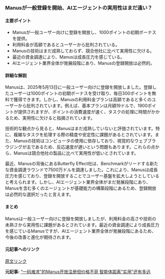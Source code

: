 ### Manusが一般登録を開始、AIエージェントの実用性はまだ遠い？

#### 主要ポイント
- Manusが一般ユーザー向けに登録を開放し、1000ポイントの初期ボーナスを提供。
- 利用料金が高額であるとユーザーから批判されている。
- Manusの技術はまだ成熟しておらず、競合他社に比べて実用性に欠ける。
- 最近の資金調達により、Manusは成長圧力を感じている。
- AIエージェント業界全体が発展段階にあり、Manusの登録開放は必然的。

#### 詳細な解説

Manusは、2025年5月13日に一般ユーザー向けに登録を開放しました。登録したユーザーは1000ポイントの初期ボーナスを受け取り、毎日300ポイントを無料で獲得できます。しかし、Manusの利用料金プランは高額であると多くのユーザーから批判されています。例えば、基本プランは月額19ドルで、1900ポイントが提供されますが、ポイントの消費速度が速く、タスクの処理に時間がかかるため、実用性に欠けると指摘されています。

技術的な観点から見ると、Manusはまだ成熟していないと評価されています。特に、複雑なタスクを処理する際の精度や安定性に課題があるとされています。また、Manusの技術はコンピュータの使用に依存しており、視覚的なウェブブラウジングが主であるため、反応速度が遅いという問題もあります。これらの点から、Manusは競合他社の製品に比べて実用性が低いとされています。

最近、Manusの背後にあるButterfly Effect社は、Benchmarkがリードする新たな資金調達ラウンドで7500万ドルを調達しました。これにより、Manusは成長圧力を感じており、登録を開放することでユーザー基盤を拡大しようとしていると考えられます。しかし、AIエージェント業界全体がまだ発展段階にあり、Manusを含む多くのエージェントが基礎能力の構築段階にあるため、登録開放は必然的な選択だったと言えます。

#### まとめ

Manusは一般ユーザー向けに登録を開放しましたが、利用料金の高さや技術の未熟さから実用性に課題があるとされています。最近の資金調達により成長圧力を感じているManusですが、AIエージェント業界全体が発展段階にあるため、今後の改善と進化が期待されます。

#### 元記事へのリンク
[原文リンク](記事のURL)

**元記事:** [“一码难求”的Manus开放注册但价格不菲 智能体距离“实用”还有多远](https://m.gxfin.com/article/finance/cj/default/2025-05-13/6241245.html)